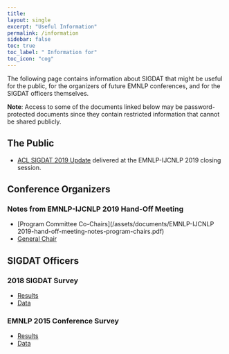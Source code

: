 ```yaml
---
title: 
layout: single
excerpt: "Useful Information"
permalink: /information
sidebar: false
toc: true
toc_label: " Information for"
toc_icon: "cog"
---
```


The following page contains information about SIGDAT that might be useful for the public, for the organizers of future EMNLP conferences, and for the SIGDAT officers themselves. 

**Note**: Access to some of the documents linked below may be password-protected documents since they contain restricted information that cannot be shared publicly.

## The Public

- [ACL SIGDAT 2019 Update](/assets/documents/SIGDAT-2019-update.pdf) delivered at the EMNLP-IJCNLP 2019 closing session.

## Conference Organizers

### Notes from EMNLP-IJCNLP 2019 Hand-Off Meeting

- [Program Committee Co-Chairs](/assets/documents/EMNLP-IJCNLP 2019-hand-off-meeting-notes-program-chairs.pdf) 
- [General Chair](/assets/documents/EMNLP-IJCNLP-2019-handoff-meeting-notes-general-chair.pdf)

## SIGDAT Officers

### 2018 SIGDAT Survey
- [Results](/assets/documents/2018-SIGDAT-survey-results.pdf)
- [Data](https://docs.google.com/spreadsheets/d/1_ArUQdgttqlHjrcsE4SOGwpQhVPT-rrjV0lrmSjUr_s/edit?usp=sharing)

### EMNLP 2015 Conference Survey 
- [Results](/assets/documents/EMNLP-2015-post-conference-survey-google-forms.pdf)
- [Data](https://docs.google.com/spreadsheets/d/1MAiqf3jAGbLf5aSx06IhnhnvDGfStJdZQKzZBDzYPQQ/edit?usp=sharing) 

